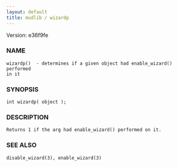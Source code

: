 ```yaml
---
layout: default
title: mudlib / wizardp
---
```


Version: e36f9fe




### NAME
    wizardp()  - determines if a given object had enable_wizard() performed
    in it


### SYNOPSIS
    int wizardp( object );


### DESCRIPTION
    Returns 1 if the arg had enable_wizard() performed on it.


### SEE ALSO
    disable_wizard(3), enable_wizard(3)



